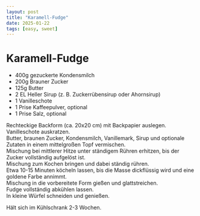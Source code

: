 ```yaml
---
layout: post
title: "Karamell-Fudge"
date: 2025-01-22
tags: [easy, sweet]
---
```

# Karamell-Fudge

- 400g gezuckerte Kondensmilch
- 200g Brauner Zucker
- 125g Butter
- 2 EL Heller Sirup (z. B. Zuckerrübensirup oder Ahornsirup)
- 1 Vanilleschote
- 1 Prise Kaffeepulver, optional
- 1 Prise Salz, optional

Rechteckige Backform (ca. 20x20 cm) mit Backpapier auslegen.  
Vanilleschote auskratzen.  
Butter, braunen Zucker, Kondensmilch, Vanillemark, Sirup und optionale Zutaten in einem mittelgroßen Topf vermischen.  
Mischung bei mittlerer Hitze unter ständigem Rühren erhitzen, bis der Zucker vollständig aufgelöst ist.  
Mischung zum Kochen bringen und dabei ständig rühren.  
Etwa 10-15 Minuten köcheln lassen, bis die Masse dickflüssig wird und eine goldene Farbe annimmt.  
Mischung in die vorbereitete Form gießen und glattstreichen.  
Fudge vollständig abkühlen lassen.  
In kleine Würfel schneiden und genießen.  

Hält sich im Kühlschrank 2-3 Wochen.
